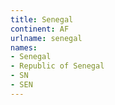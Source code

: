 ```yaml
---
title: Senegal
continent: AF
urlname: senegal
names:
- Senegal
- Republic of Senegal
- SN
- SEN
---
```


